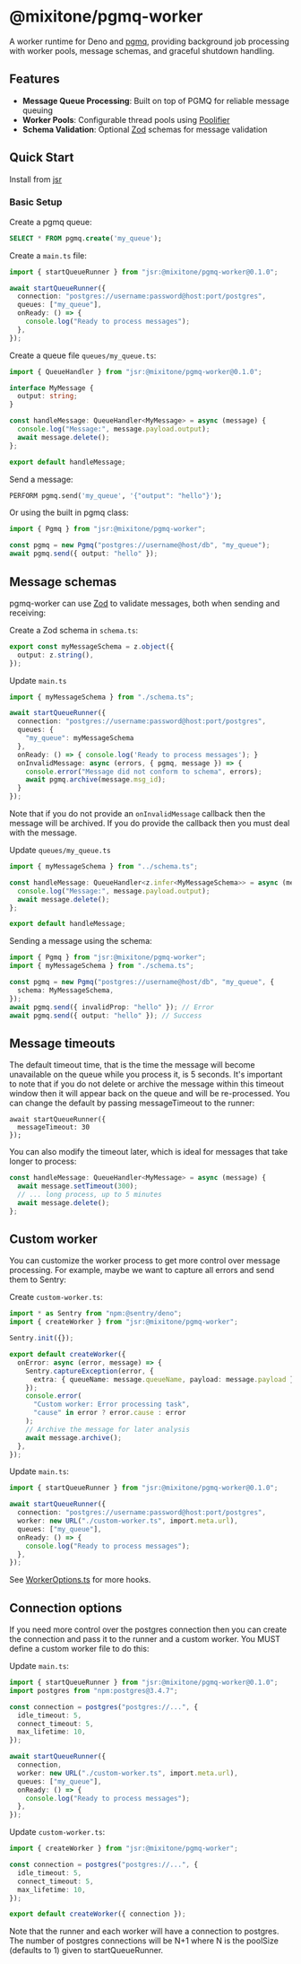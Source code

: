 # @mixitone/pgmq-worker

A worker runtime for Deno and [pgmq](https://pgmq.github.io/pgmq/), providing background
job processing with worker pools, message schemas, and graceful shutdown
handling.

## Features

- **Message Queue Processing**: Built on top of PGMQ for reliable message queuing
- **Worker Pools**: Configurable thread pools using [Poolifier](https://github.com/poolifier/poolifier)
- **Schema Validation**: Optional [Zod](https://zod.dev) schemas for message validation

## Quick Start

Install from [jsr](https://jsr.io/@mixitone/pgmq-worker)

### Basic Setup

Create a pgmq queue:

```sql
SELECT * FROM pgmq.create('my_queue');
```

Create a `main.ts` file:

```typescript
import { startQueueRunner } from "jsr:@mixitone/pgmq-worker@0.1.0";

await startQueueRunner({
  connection: "postgres://username:password@host:port/postgres",
  queues: ["my_queue"],
  onReady: () => {
    console.log("Ready to process messages");
  },
});
```

Create a queue file `queues/my_queue.ts`:

```typescript
import { QueueHandler } from "jsr:@mixitone/pgmq-worker@0.1.0";

interface MyMessage {
  output: string;
}

const handleMessage: QueueHandler<MyMessage> = async (message) {
  console.log("Message:", message.payload.output);
  await message.delete();
};

export default handleMessage;
```

Send a message:

```sql
PERFORM pgmq.send('my_queue', '{"output": "hello"}');
```

Or using the built in pgmq class:

```typescript
import { Pgmq } from "jsr:@mixitone/pgmq-worker";

const pgmq = new Pgmq("postgres://username@host/db", "my_queue");
await pgmq.send({ output: "hello" });
```

## Message schemas

pgmq-worker can use [Zod](https://zod.dev/) to validate messages, both when
sending and receiving:

Create a Zod schema in `schema.ts`:

```typescript schema.ts
export const myMessageSchema = z.object({
  output: z.string(),
});
```

Update `main.ts`

```typescript main.ts
import { myMessageSchema } from "./schema.ts";

await startQueueRunner({
  connection: "postgres://username:password@host:port/postgres",
  queues: {
    "my_queue": myMessageSchema
  },
  onReady: () => { console.log('Ready to process messages'); }
  onInvalidMessage: async (errors, { pgmq, message }) => {
    console.error("Message did not conform to schema", errors);
    await pgmq.archive(message.msg_id);
  }
});
```

Note that if you do not provide an `onInvalidMessage` callback then the message
will be archived. If you do provide the callback then you must deal with the
message.

Update `queues/my_queue.ts`

```typescript
import { myMessageSchema } from "../schema.ts";

const handleMessage: QueueHandler<z.infer<MyMessageSchema>> = async (message) {
  console.log("Message:", message.payload.output);
  await message.delete();
};

export default handleMessage;
```

Sending a message using the schema:

```typescript
import { Pgmq } from "jsr:@mixitone/pgmq-worker";
import { myMessageSchema } from "./schema.ts";

const pgmq = new Pgmq("postgres://username@host/db", "my_queue", {
  schema: MyMessageSchema,
});
await pgmq.send({ invalidProp: "hello" }); // Error
await pgmq.send({ output: "hello" }); // Success
```

## Message timeouts

The default timeout time, that is the time the message will become unavailable
on the queue while you process it, is 5 seconds. It's important to note that if
you do not delete or archive the message within this timeout window then it will
appear back on the queue and will be re-processed. You can change the default by
passing messageTimeout to the runner:

```
await startQueueRunner({
  messageTimeout: 30
});
```

You can also modify the timeout later, which is ideal for messages that take
longer to process:

```typescript
const handleMessage: QueueHandler<MyMessage> = async (message) {
  await message.setTimeout(300);
  // ... long process, up to 5 minutes
  await message.delete();
};
```

## Custom worker

You can customize the worker process to get more control over message
processing. For example, maybe we want to capture all errors and send them to
Sentry:

Create `custom-worker.ts`:

```typescript
import * as Sentry from "npm:@sentry/deno";
import { createWorker } from "jsr:@mixitone/pgmq-worker";

Sentry.init({});

export default createWorker({
  onError: async (error, message) => {
    Sentry.captureException(error, {
      extra: { queueName: message.queueName, payload: message.payload },
    });
    console.error(
      "Custom worker: Error processing task",
      "cause" in error ? error.cause : error
    );
    // Archive the message for later analysis
    await message.archive();
  },
});
```

Update `main.ts`:

```typescript
import { startQueueRunner } from "jsr:@mixitone/pgmq-worker@0.1.0";

await startQueueRunner({
  connection: "postgres://username:password@host:port/postgres",
  worker: new URL("./custom-worker.ts", import.meta.url),
  queues: ["my_queue"],
  onReady: () => {
    console.log("Ready to process messages");
  },
});
```

See [WorkerOptions.ts](./src/worker/WorkerOptions.ts) for more hooks.

## Connection options

If you need more control over the postgres connection then you can create the connection and pass it to the runner and a custom worker. You MUST define a custom worker file to do this:

Update `main.ts`:

```typescript
import { startQueueRunner } from "jsr:@mixitone/pgmq-worker@0.1.0";
import postgres from "npm:postgres@3.4.7";

const connection = postgres("postgres://...", {
  idle_timeout: 5,
  connect_timeout: 5,
  max_lifetime: 10,
});

await startQueueRunner({
  connection,
  worker: new URL("./custom-worker.ts", import.meta.url),
  queues: ["my_queue"],
  onReady: () => {
    console.log("Ready to process messages");
  },
});
```

Update `custom-worker.ts`:

```typescript
import { createWorker } from "jsr:@mixitone/pgmq-worker";

const connection = postgres("postgres://...", {
  idle_timeout: 5,
  connect_timeout: 5,
  max_lifetime: 10,
});

export default createWorker({ connection });
```

Note that the runner and each worker will have a connection to postgres. The number of postgres connections will be N+1 where N is the poolSize (defaults to 1) given to startQueueRunner.
